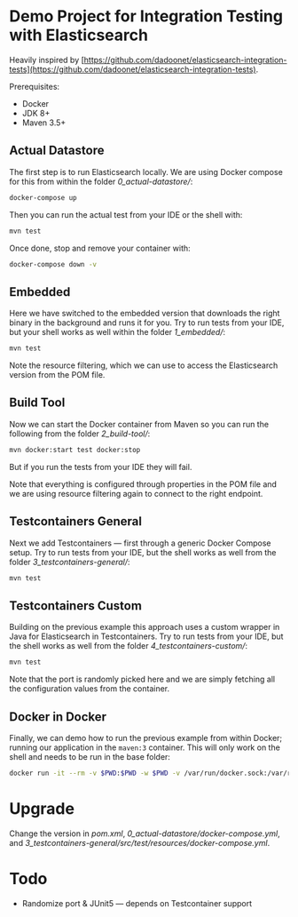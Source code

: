 # Demo Project for Integration Testing with Elasticsearch

Heavily inspired by [https://github.com/dadoonet/elasticsearch-integration-tests](https://github.com/dadoonet/elasticsearch-integration-tests).

Prerequisites:

* Docker
* JDK 8+
* Maven 3.5+



## Actual Datastore

The first step is to run Elasticsearch locally. We are using Docker compose for this from within the folder
*0_actual-datastore/*:

```sh
docker-compose up
```

Then you can run the actual test from your IDE or the shell with:

```sh
mvn test
```

Once done, stop and remove your container with:

```sh
docker-compose down -v
```



## Embedded

Here we have switched to the embedded version that downloads the right binary in the background and runs it for you.
Try to run tests from your IDE, but your shell works as well within the folder *1_embedded/*:

```sh
mvn test
```

Note the resource filtering, which we can use to access the Elasticsearch version from the POM file.



## Build Tool

Now we can start the Docker container from Maven so you can run the following from the folder *2_build-tool/*:

```sh
mvn docker:start test docker:stop
```

But if you run the tests from your IDE they will fail.

Note that everything is configured through properties in the POM file and we are using resource filtering again to
connect to the right endpoint.



## Testcontainers General

Next we add Testcontainers — first through a generic Docker Compose setup.
Try to run tests from your IDE, but the shell works as well from the folder *3_testcontainers-general/*:

```sh
mvn test
```



## Testcontainers Custom

Building on the previous example this approach uses a custom wrapper in Java for Elasticsearch in Testcontainers.
Try to run tests from your IDE, but the shell works as well from the folder *4_testcontainers-custom/*:

```sh
mvn test
```

Note that the port is randomly picked here and we are simply fetching all the configuration values from the container.



## Docker in Docker

Finally, we can demo how to run the previous example from within Docker; running our application in the `maven:3`
container. This will only work on the shell and needs to be run in the base folder:

```sh
docker run -it --rm -v $PWD:$PWD -w $PWD -v /var/run/docker.sock:/var/run/docker.sock maven:3 mvn --projects parent,4_testcontainers-custom test
```


# Upgrade

Change the version in *pom.xml*, *0_actual-datastore/docker-compose.yml*, and *3_testcontainers-general/src/test/resources/docker-compose.yml*.


# Todo

* Randomize port & JUnit5 — depends on Testcontainer support
